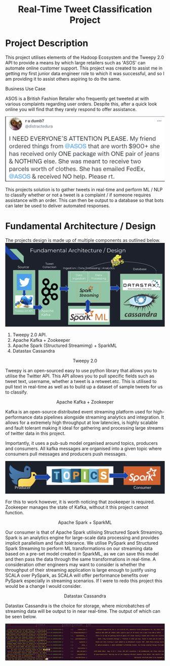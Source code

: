 <h1 align="center">Real-Time Tweet Classification Project</h1>

# Project Description

This project utilises elements of the Hadoop Ecosystem and the Tweepy 2.0 API to provide a means by which large retailers such as 'ASOS' can automate online customer support. This project was created to assist me in getting my first junior data engineer role to which it was successful, and so I am providing it to assist others aspiring to do the same.

<p align="left">Business Use Case</p>

ASOS is a British Fashion Retailer who frequently get tweeted at with various complaints regarding user orders. Despite this, after a quick look online you will find that they rarely respond to offer assistance.

<img src="./Images/Tweet_Example.png">

This projects solution is to gather tweets in real-time and perform ML / NLP to classify whether or not a tweet is a complaint / if someone requires assistance with an order. This can then be output to a database so that bots can later be used to deliver automated responses.

# Fundamental Architecture / Design
The projects design is made up of multiple components as outlined below.
<img src="./Images/Architecture.png">

1. Tweepy 2.0 API.
2. Apache Kafka + Zookeeper
3. Apache Spark (Structured Streamimg) + SparkML
4. Datastax Cassandra

<p align="center">Tweepy 2.0</p>

Tweepy is an open-sourced easy to use python library that allows you to utilise the Twitter API. This API allows you to pull specific fields such as tweet text, username, whether a tweet is a retweet.etc. This is utilised to pull text in real-time as well as to build up a dataset of sample tweets for us to classify.

<p align="center">Apache Kafka + Zookeeper</p>

Kafka is an open-source distributed event streaming platform used for high-performance data pipelines alongside streaming analytics and integration. It allows for a extremely high throughput at low latencies, is highly scalable and fault tolerant making it ideal for gathering and processing large streams of twitter data in this project.

Importantly, it uses a pub-sub model organised around topics, producers and consumers. All kafka messages are organised into a given topic where consumers pull messages and producers push messages.

<img src="./Images/Topic_Explained.png">

For this to work however, it is worth noticing that zookeeper is required. Zookeeper manages the state of Kafka, without it this project cannot function.

<p align="center">Apache Spark + SparkML</p>

Our consumer is that of Apache Spark utilising Structured Spark Streaming. Spark is an analytics engine for large-scale data processing and provides implicit parallelism and fault tolerance. We utilise PySpark and Structured Spark Streaming to perform ML transformations on our streaming data based on a pre-set model created in SparkML, as we can save this model and then pass the data through the same transformations in real-time. 
A consideration other engineers may want to consider is whether the throughput of their streaming application is large enough to justify using SCALA over PySpark, as SCALA will offer performance benefits over PySpark especially in streaming scenarios. If I were to redo this project this would be a change I would consider.

<p align="center">Datastax Cassandra</p>

Datastax Cassandra is the choice for storage, where microbatches of streaming data will be output to in near real-time. The output of which can be seen below.

<img src="./Images/Cassandra_Table.png">
